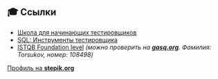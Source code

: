
## 🎓 Ссылки
- [Школа для начинающих тестировщиков](http://cert.software-testing.ru/316223261416358473)
- [SQL: Инструменты тестировщика](http://cert.software-testing.ru/317178025473999433)
- [ISTQB Foundation level](https://app.skillsclub.com/credential/53445-6a0f86eb1997184904acd80d4c5ef54ca4061f80e20573468e2d64bb72899b84) *(можно проверить на [**gasq.org**](https://www.gasq.org/ru/сертификация/проверить-сертификат.html). Фамилия: Torsukov, номер: 108498)*

[Профиль на **stepik.org**](https://stepik.org/users/636530261/profile)

